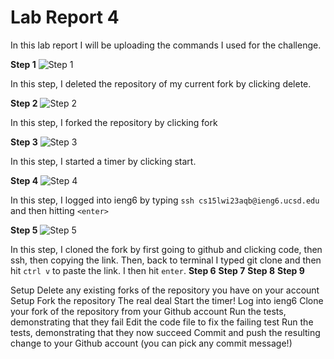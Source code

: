 # Lab Report 4

In this lab report I will be uploading the commands I used for the challenge. 

**Step 1**
![Step 1](images/step1)

In this step, I deleted the repository of my current fork by clicking delete. 

**Step 2**
![Step 2](images/step2)

In this step, I forked the repository by clicking fork

**Step 3**
![Step 3](images/step3)

In this step, I started a timer by clicking start. 

**Step 4**
![Step 4](images/step4)

In this step, I logged into ieng6 by typing `ssh cs15lwi23aqb@ieng6.ucsd.edu` and then hitting `<enter>`

**Step 5**
![Step 5](images/step5)

In this step, I cloned the fork by first going to github and clicking code, then ssh, then copying the link. Then, back to terminal I typed git clone and then hit `ctrl v` to paste the link. I then hit `enter`. 
**Step 6**
**Step 7**
**Step 8**
**Step 9**

Setup Delete any existing forks of the repository you have on your account
Setup Fork the repository
The real deal Start the timer!
Log into ieng6
Clone your fork of the repository from your Github account
Run the tests, demonstrating that they fail
Edit the code file to fix the failing test
Run the tests, demonstrating that they now succeed
Commit and push the resulting change to your Github account (you can pick any commit message!)
